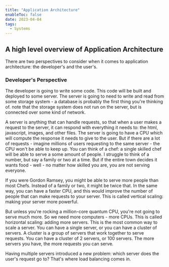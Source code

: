 ```yaml
---
title: "Application Architecture"
enableToc: false
date: 2023-04-04
tags:
  - Systems
---
```


## A high level overview of Application Architecture

There are two perspectives to consider when it comes to application architecture: the developer's and the user's.

### Developer's Perspective

The developer is going to write some code. This code will be built and deployed to some server. The server is going to need to write and read from some storage system - a database is probably the first thing you're thinking of. note that the storage system does not run on the server, but is connected over some kind of network.

A server is anything that can handle requests, so that when a user makes a request to the server, it can respond with everything it needs to: the html, javascript, images, and other files. The server is going to have a CPU which will compute the response it needs to give to the user. But if there are a lot of requests - imagine millions of users requesting to the same server - the CPU won't be able to keep up. You can think of a chef: a single skilled chef will be able to serve a some amount of people. I struggle to think of a number, but say a family or two at a time. But if the entire town decides it wants food - well - no matter how skilled you are, you are not serving everyone.

If you were Gordon Ramsey, you might be able to serve more people than most Chefs. Instead of a family or two, it might be twice that. In the same way, you can have a faster CPU, and this would improve the number of people that can make requests to your server. This is called vertical scaling: making your server more powerful.

But unless you're rocking a million-core quantum CPU, you're not going to serve much more. So we need more computers - more CPUs. This is called horizontal scaling: adding more servers. This is the most common way to scale a server. You can have a single server, or you can have a cluster of servers. A cluster is a group of servers that work together to serve requests. You can have a cluster of 2 servers, or 100 servers. The more servers you have, the more requests you can serve.

Having multiple servers introduced a new problem: which server does the user's request go to? That's where load balancing comes in.
